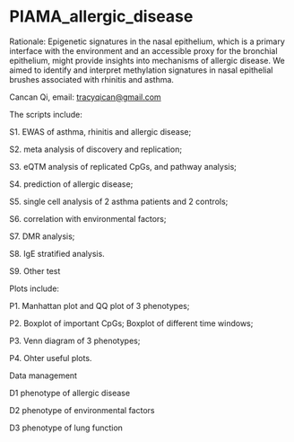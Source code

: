 # PIAMA_allergic_disease
Rationale: Epigenetic signatures in the nasal epithelium, which is a primary
interface with the environment and an accessible proxy for the bronchial
epithelium, might provide insights into mechanisms of allergic disease. We aimed
to identify and interpret methylation signatures in nasal epithelial brushes
associated with rhinitis and asthma.

Cancan Qi, email: tracyqican@gmail.com

The scripts include:

S1. EWAS of asthma, rhinitis and allergic disease;

S2. meta analysis of discovery and replication;

S3. eQTM analysis of replicated CpGs, and pathway analysis;

S4. prediction of allergic disease;

S5. single cell analysis of 2 asthma patients and 2 controls;

S6. correlation with environmental factors;

S7. DMR analysis;

S8. IgE stratified analysis.

S9. Other test

Plots include:

P1. Manhattan plot and QQ plot of 3 phenotypes;

P2. Boxplot of important CpGs; Boxplot of different time windows;

P3. Venn diagram of 3 phenotypes;

P4. Ohter useful plots.

Data management

D1 phenotype of allergic disease

D2 phenotype of environmental factors

D3 phenotype of lung function


